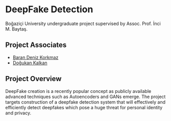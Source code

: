 # DeepFake Detection
Boğaziçi University undergraduate project supervised by Assoc. Prof. İnci M. Baytaş.

## Project Associates
* [Baran Deniz Korkmaz](https://github.com/barandenizkorkmaz)
* [Doğukan Kalkan](https://github.com/DogukanKalkan)

## Project Overview
DeepFake creation is a recently popular concept as publicly available advanced techniques such as Autoencoders and GANs emerge. The project targets construction of a deepfake detection system that will effectively and efficiently detect deepfakes which pose a huge threat for personal identity and privacy.
